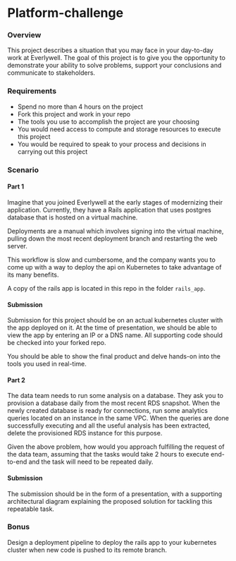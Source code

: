 # Platform-challenge

### Overview
This project describes a situation that you may face in your day-to-day work at Everlywell. The goal of this project is to give you the opportunity to demonstrate your ability to solve problems, support your conclusions and communicate to stakeholders.

### Requirements
* Spend no more than 4 hours on the project
* Fork this project and work in your repo
* The tools you use to accomplish the project are your choosing
* You would need access to compute and storage resources to execute this project
* You would be required to speak to your process and decisions in carrying out this project

### Scenario
#### Part 1
Imagine that you joined Everlywell at the early stages of modernizing their application. Currently, they have a Rails application that uses postgres database that is hosted on a virtual machine.

Deployments are a manual which involves signing into the virtual machine, pulling down the most recent deployment branch and restarting the web server. 

This workflow is slow and cumbersome, and the company wants you to come up with a way to deploy the api on Kubernetes to take advantage of its many benefits. 

A copy of the rails app is located in this repo in the folder `rails_app`.

#### Submission
Submission for this project should be on an actual kubernetes cluster with the app deployed on it. At the time of presentation, we should be able to view the app by entering an IP or a DNS name. All supporting code should be checked into your forked repo.

You should be able to show the final product and delve hands-on into the tools you used in real-time.

#### Part 2
The data team needs to run some analysis on a database. They ask you to provision a database daily from the most recent RDS snapshot. When the newly created database is ready for connections, run some analytics queries located on an instance in the same VPC. When the queries are done successfully executing and all the useful analysis has been extracted, delete the provisioned RDS instance for this purpose.

Given the above problem, how would you approach fulfilling the request of the data team, assuming that the tasks would take 2 hours to execute end-to-end and the task will need to be repeated daily. 

#### Submission
The submission should be in the form of a presentation, with a supporting architectural diagram explaining the proposed solution for tackling this repeatable task.

### Bonus
Design a deployment pipeline to deploy the rails app to your kubernetes cluster when new code is pushed to its remote branch.

